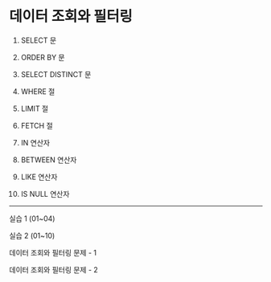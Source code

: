 # 데이터 조회와 필터링

1. SELECT 문

2. ORDER BY 문

3. SELECT DISTINCT 문

4. WHERE 절

5. LIMIT 절

6. FETCH 절

7. IN 연산자

8. BETWEEN 연산자

9. LIKE 연산자

10. IS NULL 연산자

--------------------------

실습 1 (01~04)

실습 2 (01~10)

데이터 조회와 필터링 문제 - 1

데이터 조회와 필터링 문제 - 2
